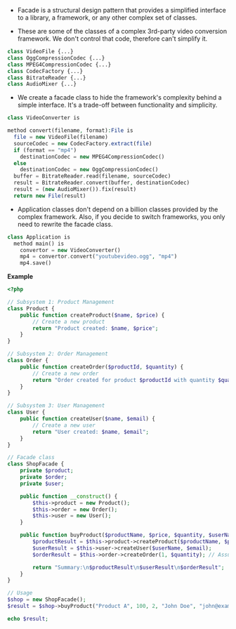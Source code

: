 - Facade is a structural design pattern that provides a simplified interface to a library, a framework, or any other complex set of
classes.

- These are some of the classes of a complex 3rd-party video conversion framework. We don't control that code, therefore can't simplify it.

```php
class VideoFile {...}
class OggCompressionCodec {...}
class MPEG4CompressionCodec {...}
class CodecFactory {...}
class BitrateReader {...}
class AudioMixer {...}
```

- We create a facade class to hide the framework's complexity behind a simple interface. It's a trade-off between functionality and simplicity.
```php
class VideoConverter is

method convert(filename, format):File is
  file = new VideoFile(filename)
  sourceCodec = new CodecFactory.extract(file)
  if (format == "mp4")
    destinationCodec = new MPEG4CompressionCodec()
  else
    destinationCodec = new OggCompressionCodec()
  buffer = BitrateReader.read(filename, sourceCodec)
  result = BitrateReader.convert(buffer, destinationCodec)
  result = (new AudioMixer()).fix(result)
  return new File(result)
```

- Application classes don't depend on a billion classes provided by the complex framework. Also, if you decide to switch frameworks, you only need to rewrite the facade class.
```php
class Application is
  method main() is
    convertor = new VideoConverter()
    mp4 = convertor.convert("youtubevideo.ogg", "mp4")
    mp4.save()
```

**Example**

```php
<?php

// Subsystem 1: Product Management
class Product {
    public function createProduct($name, $price) {
        // Create a new product
        return "Product created: $name, $price";
    }
}

// Subsystem 2: Order Management
class Order {
    public function createOrder($productId, $quantity) {
        // Create a new order
        return "Order created for product $productId with quantity $quantity";
    }
}

// Subsystem 3: User Management
class User {
    public function createUser($name, $email) {
        // Create a new user
        return "User created: $name, $email";
    }
}

// Facade class
class ShopFacade {
    private $product;
    private $order;
    private $user;

    public function __construct() {
        $this->product = new Product();
        $this->order = new Order();
        $this->user = new User();
    }

    public function buyProduct($productName, $price, $quantity, $userName, $email) {
        $productResult = $this->product->createProduct($productName, $price);
        $userResult = $this->user->createUser($userName, $email);
        $orderResult = $this->order->createOrder(1, $quantity); // Assuming product ID is 1

        return "Summary:\n$productResult\n$userResult\n$orderResult";
    }
}

// Usage
$shop = new ShopFacade();
$result = $shop->buyProduct("Product A", 100, 2, "John Doe", "john@example.com");

echo $result;
```

